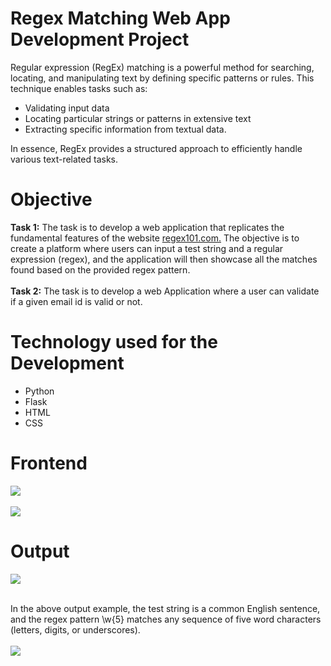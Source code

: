 <h1>Regex Matching Web App Development Project</h1>
Regular expression (RegEx) matching is a powerful method for searching, locating, and manipulating text by defining specific patterns or rules. This technique enables tasks such as:
<ul><li>Validating input data</li>
<li>Locating particular strings or patterns in extensive text</li>
<li>Extracting specific information from textual data.</li></ul>
In essence, RegEx provides a structured approach to efficiently handle various text-related tasks.

<h1>Objective</h1>
<b>Task 1:</b> The task is to develop a web application that replicates the fundamental features of the website <a href="https://regex101.com/" target='_blank'>regex101.com.</a>
The objective is to create a platform where users can input a test string and a regular expression (regex), 
and the application will then showcase all the matches found based on the provided regex pattern.<br><br>
<b>Task 2:</b> The task is to develop a web  Application where a user can validate if a given email id is valid or not. 
<h1>Technology used for the Development</h1>
<ul>

  <li>Python</li>
 <li>Flask</li>
 <li>HTML</li>
<li>CSS</li>
</ul>

<h1>Frontend</h1>
<img src='https://github.com/rizwanayasmeen/regex_matching_app/assets/112886657/f3293540-26ee-4ebd-bd05-341be248515e'><br><br>
<img src='https://github.com/rizwanayasmeen/regex_matching_app/assets/112886657/59022173-43d6-4de6-acaf-c2c5e56eb161'>


<h1>Output</h1>
<img src='https://github.com/rizwanayasmeen/regex_matching_app/assets/112886657/f566adf7-d9d1-45fe-886d-f5a16c93cf72'>

<br>In the above output example, the test string is a common English sentence, and the regex pattern \w{5} matches any sequence of five word characters (letters, digits, or underscores).
<br><br>
<img src='https://github.com/rizwanayasmeen/regex_matching_app/assets/112886657/997ac0be-554a-407c-9c3d-c6d7bea9f3f2'>

